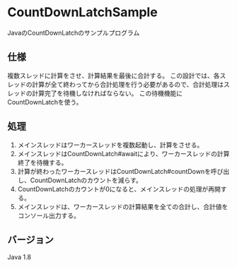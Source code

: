 # CountDownLatchSample
JavaのCountDownLatchのサンプルプログラム

## 仕様
複数スレッドに計算をさせ、計算結果を最後に合計する。
この設計では、各スレッドの計算が全て終わってから合計処理を行う必要があるので、合計処理はスレッドの計算完了を待機しなければならない。
この待機機能にCountDownLatchを使う。

## 処理
1. メインスレッドはワーカースレッドを複数起動し、計算をさせる。
2. メインスレッドはCountDownLatch#awaitにより、ワーカースレッドの計算終了を待機する。
3. 計算が終わったワーカースレッドはCountDownLatch#countDownを呼び出し、CountDownLatchのカウントを減らす。
4. CountDownLatchのカウントが0になると、メインスレッドの処理が再開する。
5. メインスレッドは、ワーカースレッドの計算結果を全ての合計し、合計値をコンソール出力する。

## バージョン
Java 1.8
